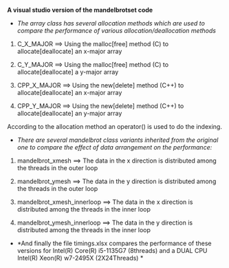 **A visual studio version of the mandelbrotset code**

* *The array class has several allocation methods which are used to compare the performance of various allocation/deallocation methods*

1) C_X_MAJOR ==> Using the malloc[free] method (C) to allocate[deallocate] an x-major array

2) C_Y_MAJOR ==> Using the malloc[free] method (C) to allocate[deallocate] a y-major array

3) CPP_X_MAJOR ==> Using the new[delete] method (C++) to allocate[deallocate] an x-major array

4) CPP_Y_MAJOR ==> Using the new[delete] method (C++) to allocate[deallocate] an y-major array

According to the allocation method an operator() is used to do the indexing. 



* *There are several mandelbrot class variants inherited from the original one to compare the effect of data arrangement on the performance:*

1) mandelbrot_xmesh ==> The data in the x direction is distributed among the threads in the outer loop

2) mandelbrot_ymesh ==> The data in the y direction is distributed among the threads in the outer loop

3) mandelbrot_xmesh_innerloop ==> The data in the x direction is distributed among the threads in the inner loop

4) mandelbrot_ymesh_innerloop ==> The data in the y direction is distributed among the threads in the inner loop

* *And finally the file timings.xlsx compares the performance of these versions for  Intel(R) Core(R) i5-1135G7 (8threads) and a DUAL CPU Intel(R) Xeon(R) w7-2495X (2X24Threads) *
